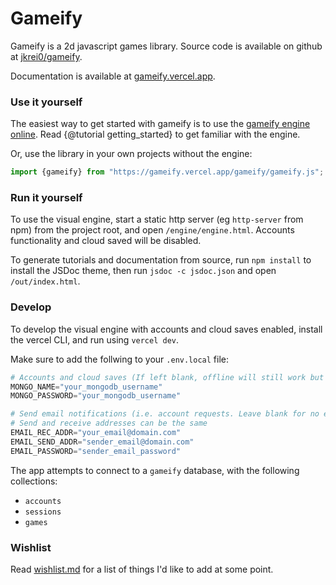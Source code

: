 # Gameify
Gameify is a 2d javascript games library. Source code is available on github at [jkrei0/gameify](https://github.com/jkrei0/gameify).

Documentation is available at [gameify.vercel.app](https://gameify.vercel.app/out/index.html).

### Use it yourself

The easiest way to get started with gameify is to use the [gameify engine online](https://gameify.vercel.app/engine/engine.html). Read {@tutorial getting_started} to get familiar with the engine.

Or, use the library in your own projects without the engine:
```js
import {gameify} from "https://gameify.vercel.app/gameify/gameify.js";
```

### Run it yourself

To use the visual engine, start a static http server (eg `http-server` from npm) from the project root, and open `/engine/engine.html`.
Accounts functionality and cloud saved will be disabled.

To generate tutorials and documentation from source, run `npm install` to install the JSDoc theme, then run `jsdoc -c jsdoc.json` and open `/out/index.html`.

### Develop

To develop the visual engine with accounts and cloud saves enabled, install the vercel CLI, and run using `vercel dev`.

Make sure to add the follwing to your `.env.local` file:
```py
# Accounts and cloud saves (If left blank, offline will still work but cloud will be broken)
MONGO_NAME="your_mongodb_username"
MONGO_PASSWORD="your_mongodb_username"

# Send email notifications (i.e. account requests. Leave blank for no emails)
# Send and receive addresses can be the same
EMAIL_REC_ADDR="your_email@domain.com"
EMAIL_SEND_ADDR="sender_email@domain.com"
EMAIL_PASSWORD="sender_email_password"
```

The app attempts to connect to a `gameify` database, with the following collections:
- `accounts`
- `sessions`
- `games`

### Wishlist

Read [wishlist.md](wishlist.md) for a list of things I'd like to add at some point.